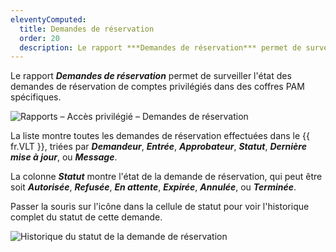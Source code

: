 ```yaml
---
eleventyComputed:
  title: Demandes de réservation
  order: 20
  description: Le rapport ***Demandes de réservation*** permet de surveiller l'état des demandes de réservation de comptes privilégiés dans des coffres PAM spécifiques.
---
```

Le rapport ***Demandes de réservation*** permet de surveiller l'état des demandes de réservation de comptes privilégiés dans des coffres PAM spécifiques.

![Rapports – Accès privilégié – Demandes de réservation](https://cdnweb.devolutions.net/docs/docs_en_hub_Hub2302.png)

La liste montre toutes les demandes de réservation effectuées dans le {{ fr.VLT }}, triées par ***Demandeur***, ***Entrée***, ***Approbateur***, ***Statut***, ***Dernière mise à jour***, ou ***Message***.

La colonne ***Statut*** montre l'état de la demande de réservation, qui peut être soit ***Autorisée***, ***Refusée***, ***En attente***, ***Expirée***, ***Annulée***, ou ***Terminée***.

Passer la souris sur l'icône dans la cellule de statut pour voir l'historique complet du statut de cette demande.

![Historique du statut de la demande de réservation](https://cdnweb.devolutions.net/docs/docs_en_hub_Hub2303.png)
